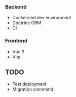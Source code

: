 
### Backend
* Dockerised dev environment
* Doctrine ORM
* DI

### Frontend
* Vue 3 
* Vite

## TODO
* Test deployment
* Migration command
